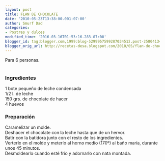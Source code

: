 ```yaml
---
layout: post
title: FLAN DE CHOCOLATE
date: '2010-05-23T13:38:00.001-07:00'
author: Smurf Dad
categories:
- Postres y dulces
modified_time: '2016-03-16T01:53:16.283-07:00'
blogger_id: tag:blogger.com,1999:blog-5299957599287034512.post-2580413405796972693
blogger_orig_url: http://recetas-desa.blogspot.com/2010/05/flan-de-chocolate.html
---
```


Para 6 personas.<br /><br /><h3>Ingredientes</h3><p>1 bote peque&ntilde;o de leche condensada<br />1/2 l. de leche<br />150 grs. de chocolate de hacer<br />4 huevos</p><h3>Preparaci&oacute;n</h3><p>Caramelizar un molde.<br />Deshacer el chocolate con la leche hasta que de un hervor.<br />Batir con la batidora junto con el resto de los ingredientes.<br />Verterlo en el molde y meterlo al horno medio (170&ordm;) al ba&ntilde;o mar&iacute;a, durante unos 45 minutos.<br />Desmoldearlo cuando est&eacute; fr&iacute;o y adornarlo con nata montada.</p>